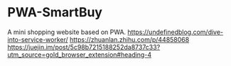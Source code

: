 # PWA-SmartBuy
A   mini shopping website based on PWA.
https://undefinedblog.com/dive-into-service-worker/
https://zhuanlan.zhihu.com/p/44858068
https://juejin.im/post/5c98b7215188252da8737c33?utm_source=gold_browser_extension#heading-4
